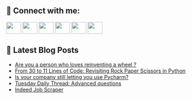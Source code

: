 ## 🔎 Connect with me:
[<img height="32" width="40" src="https://cdn.jsdelivr.net/npm/simple-icons@v5/icons/telegram.svg" />](https://t.me/bullbesh)
[<img height="32" width="40" src="https://cdn.jsdelivr.net/npm/simple-icons@v5/icons/vk.svg" />](https://vk.com/bullbesh)
[<img height="32" width="40" src="https://cdn.jsdelivr.net/npm/simple-icons@v5/icons/twitter.svg" />](https://twitter.com/bullbesh1)
[<img height="32" width="40" src="https://cdn.jsdelivr.net/npm/simple-icons@v5/icons/instagram.svg" />](https://www.instagram.com/bullbesh)
[<img height="32" width="40" src="https://cdn.jsdelivr.net/npm/simple-icons@v5/icons/reddit.svg" />](https://www.reddit.com/user/bullbesh)
[<img height="32" width="40" src="https://cdn.jsdelivr.net/npm/simple-icons@v5/icons/youtube.svg" />](https://www.youtube.com/channel/UCtfjRs6uzgq5mfm8S06WTcg)

## 📕 Latest Blog Posts
<!-- BLOG-POST-LIST:START -->
- [Are you a person who loves reinventing a wheel ?](https://www.reddit.com/r/Python/comments/u6u7i6/are_you_a_person_who_loves_reinventing_a_wheel/)
- [From 30 to 11 Lines of Code: Revisiting Rock Paper Scissors in Python](https://www.reddit.com/r/Python/comments/u6t9yb/from_30_to_11_lines_of_code_revisiting_rock_paper/)
- [Is your company still letting you use Pycharm?](https://www.reddit.com/r/Python/comments/u6t4hn/is_your_company_still_letting_you_use_pycharm/)
- [Tuesday Daily Thread: Advanced questions](https://www.reddit.com/r/Python/comments/u6rcpp/tuesday_daily_thread_advanced_questions/)
- [Indeed Job Scraper](https://www.reddit.com/r/Python/comments/u6r6xy/indeed_job_scraper/)
<!-- BLOG-POST-LIST:END -->
